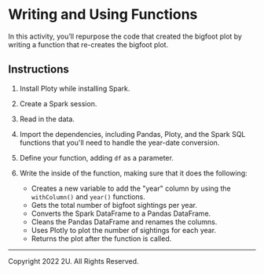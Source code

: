# Writing and Using Functions

In this activity, you’ll repurpose the code that created the bigfoot plot by writing a function that re-creates the bigfoot plot.

## Instructions

1. Install Ploty while installing Spark.

2. Create a Spark session.

3. Read in the data.

4. Import the dependencies, including Pandas, Ploty, and the Spark SQL functions that you'll need to handle the year-date conversion.

5. Define your function, adding `df` as a parameter.

6. Write the inside of the function, making sure that it does the following:

    * Creates a new variable to add the "year" column by using the `withColumn()` and `year()` functions.
    * Gets the total number of bigfoot sightings per year.
    * Converts the Spark DataFrame to a Pandas DataFrame.
    * Cleans the Pandas DataFrame and renames the columns.
    * Uses Plotly to plot the number of sightings for each year.
    * Returns the plot after the function is called.

---

Copyright 2022 2U. All Rights Reserved.